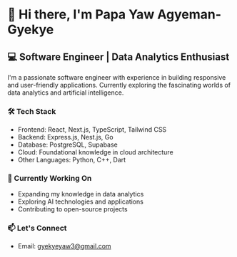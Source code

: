 # 👋 Hi there, I'm Papa Yaw Agyeman-Gyekye

## 💻 Software Engineer | Data Analytics Enthusiast

I'm a passionate software engineer with experience in building responsive and user-friendly applications. Currently exploring the fascinating worlds of data analytics and artificial intelligence.

### 🛠️ Tech Stack
- Frontend: React, Next.js, TypeScript, Tailwind CSS
- Backend: Express.js, Nest.js, Go
- Database: PostgreSQL, Supabase
- Cloud: Foundational knowledge in cloud architecture
- Other Languages: Python, C++, Dart

### 🚀 Currently Working On
- Expanding my knowledge in data analytics
- Exploring AI technologies and applications
- Contributing to open-source projects



### 📫 Let's Connect
- Email: gyekyeyaw3@gmail.com


